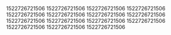 1522726721506
1522726721506
1522726721506
1522726721506
1522726721506
1522726721506
1522726721506
1522726721506
1522726721506
1522726721506
1522726721506
1522726721506
1522726721506
1522726721506
1522726721506